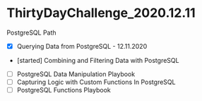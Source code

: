 # ThirtyDayChallenge_2020.12.11

PostgreSQL Path
- [x] Querying Data from PostgreSQL - 12.11.2020
- [started] Combining and Filtering Data with PostgreSQL
- [ ] PostgreSQL Data Manipulation Playbook
- [ ] Capturing Logic with Custom Functions In PostgreSQL
- [ ] PostgreSQL Functions Playbook
